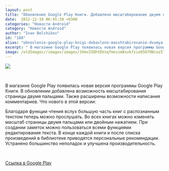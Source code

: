 ```yaml
---
layout: post
title: "Обновление Google Play Книги. Добавлено масштабирование двумя пальцами"
date:  2012-12-19 06:45:20 +0300
categories: "Новости Android"
category: "Новости Android"
author: "Ivan Belchikov"
id: "188"
alias: "obnovlenie-google-play-knigi-dobavleno-masshtabirovanie-dvumya-paltsami"
excerpt: " В магазине Google Play появилась новая версия программы Google Play Книги. В обновлении добавлена возможность масштабирования страницы двумя пальцами. Также расширены возможности написания комментариев."
image: /oldImages//images/images/3VmvZ3QhtDVxqfmnvim8svkfzie6587ONcoz5lXRh-o5ygurGMO-eVPMGwmT1BZh_EcfNAtkyRtYo4Q89BK0-jGq
---
```

<img  src="/oldImages/images/images/3VmvZ3QhtDVxqfmnvim8svkfzie6587ONcoz5lXRh-o5ygurGMO-eVPMGwmT1BZh_EcfNAtkyRtYo4Q89BK0-jGq" border="0" >

 

В магазине Google Play появилась новая версия программы Google Play Книги. В обновлении добавлена возможность масштабирования страницы двумя пальцами. Также расширены возможности написания комментариев.
Что нового в этой версии:

Благодаря функции чтения вслух большую часть книг с распознанным текстом теперь можно прослушать.
Во всех книгах можно изменять масштаб страницы двумя пальцами или двойным нажатием.
При создании заметок можно пользоваться всеми функциями редактирования текста.
В конце каждой книги и после списка произведений в библиотеке приводятся персональные рекомендации.
Устранено большинство неполадок и улучшена производительность.

 

<a href="#" title="Google Play Книги" rel="nofollow">Ссылка в Google Play</a>

 
